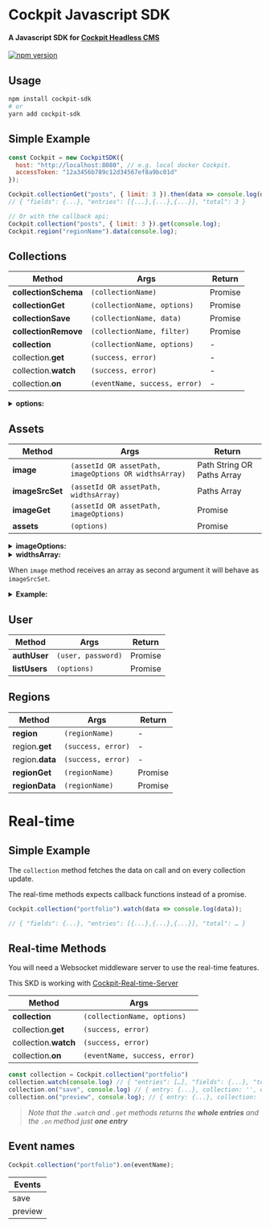 # Cockpit Javascript SDK

#### A Javascript SDK for [Cockpit Headless CMS](https://github.com/agentejo/cockpit)

[![npm version](https://badge.fury.io/js/cockpit-sdk.svg?v2)](https://www.npmjs.com/package/cockpit-sdk)

## Usage

```sh
npm install cockpit-sdk
# or
yarn add cockpit-sdk
```

## Simple Example

```js
const Cockpit = new CockpitSDK({
  host: "http://localhost:8080", // e.g. local docker Cockpit.
  accessToken: "12a3456b789c12d34567ef8a9bc01d"
});

Cockpit.collectionGet("posts", { limit: 3 }).then(data => console.log(data));
// { "fields": {...}, "entries": [{...},{...},{...}], "total": 3 }

// Or with the callback api:
Cockpit.collection("posts", { limit: 3 }).get(console.log);
Cockpit.region("regionName").data(console.log);
```

## Collections

| Method               | Args                          | Return  |
| -------------------- | ----------------------------- | ------- |
| **collectionSchema** | `(collectionName)`            | Promise |
| **collectionGet**    | `(collectionName, options)`   | Promise |
| **collectionSave**   | `(collectionName, data)`      | Promise |
| **collectionRemove** | `(collectionName, filter)`    | Promise |
| **collection**       | `(collectionName, options)`   | -       |
| collection.**get**   | `(success, error)`            | -       |
| collection.**watch** | `(success, error)`            | -       |
| collection.**on**    | `(eventName, success, error)` | -       |

<details><summary><b>options:</b></summary><p>

```js
  {
    filter: { published: true }, // mongoDB Operators.
    populate: 1 // Resolve linked collection items.
    limit,
    skip,
    sort: { _created: -1 },
  }
```

</p></details>

## Assets

| Method          | Args                                                  | Return                     |
| --------------- | ----------------------------------------------------- | -------------------------- |
| **image**       | `(assetId OR assetPath, imageOptions OR widthsArray)` | Path String OR Paths Array |
| **imageSrcSet** | `(assetId OR assetPath, widthsArray)`                 | Paths Array                |
| **imageGet**    | `(assetId OR assetPath, imageOptions)`                | Promise                    |
| **assets**      | `(options)`                                           | Promise                    |

<details><summary><b>imageOptions:</b></summary><p>

```js
{
  width,
  height,
  quality: 85,
  mode: 'thumbnail' | 'bestFit' | 'resize' | 'fitToWidth' | 'fitToHeight',
  // Filters:
  blur, brighten, colorize, contrast, darken, desaturate,
  emboss, flip, invert, opacity, pixelate,
  sepia, sharpen, sketch
}
```

</p></details>

<details><summary><b>widthsArray:</b></summary><p>

```js
[
  100, // Width
  {
    srcSet: "100w" | "2x" | "(max-width: 30em)",
    ...imageOptions
  }
];
```

</p></details>

When `image` method receives an array as second argument it will behave as `imageSrcSet`.

<details><summary><b>Example:</b></summary><p>

```js
Cockpit.image(path); // original/path.jpg
Cockpit.image(path, { width: 100 });
Cockpit.image(path, [100, 480, 960]);
Cockpit.image(path, [
  100,
  { width: 480, height: 480 },
  { width: 960, srcSet: "(max-width: 30em)" }
]);
// ['?src=path.jpg&w=100 100w', '?src=path.jpg&w=480&h=480 480w', '?src=path.jpg&w=960 (max-width: 30em)']

```

</p></details>

## User

| Method        | Args               | Return  |
| ------------- | ------------------ | ------- |
| **authUser**  | `(user, password)` | Promise |
| **listUsers** | `(options)`        | Promise |

## Regions

| Method          | Args               | Return  |
| --------------- | ------------------ | ------- |
| **region**      | `(regionName)`     | -       |
| region.**get**  | `(success, error)` | -       |
| region.**data** | `(success, error)` | -       |
| **regionGet**   | `(regionName)`     | Promise |
| **regionData**  | `(regionName)`     | Promise |

# Real-time

## Simple Example

The `collection` method fetches the data on call and on every collection update.

The real-time methods expects callback functions instead of a promise.

```js
Cockpit.collection("portfolio").watch(data => console.log(data));

// { "fields": {...}, "entries": [{...},{...},{...}], "total": … }
```

## Real-time Methods

You will need a Websocket middleware server to use the real-time features.

This SKD is working with [Cockpit-Real-time-Server](https://github.com/brunnolou/Cockpit-Real-time-Server)

| Method               | Args                          |
| -------------------- | ----------------------------- |
| **collection**       | `(collectionName, options)`   |
| collection.**get**   | `(success, error)`            |
| collection.**watch** | `(success, error)`            |
| collection.**on**    | `(eventName, success, error)` |

```js
const collection = Cockpit.collection("portfolio")
collection.watch(console.log) // { "entries": […], "fields": {...}, "total": … }
collection.on("save", console.log) // { entry: {...}, collection: '', event: '' }
collection.on("preview", console.log); // { entry: {...}, collection: '', event: '' }
```

> _Note that the `.watch` and `.get` methods returns the **whole entries** and the `.on` method just **one entry**_

## Event names

```js
Cockpit.collection("portfolio").on(eventName);
```

| Events  |
| ------- |
| save    |
| preview |
